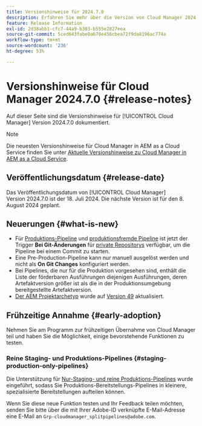 ```yaml
---
title: Versionshinweise für 2024.7.0
description: Erfahren Sie mehr über die Version von Cloud Manager 2024.7.0.
feature: Release Information
exl-id: 2d38abb1-cfc7-44a9-b303-b555e2827eea
source-git-commit: 5ced643fabe0a670e456cbea72f9da8196ac774a
workflow-type: tm+mt
source-wordcount: '236'
ht-degree: 53%

---
```



# Versionshinweise für Cloud Manager 2024.7.0 {#release-notes}

Auf dieser Seite sind die Versionshinweise für [!UICONTROL Cloud Manager] Version 2024.7.0 dokumentiert.

>[!NOTE]
>
>Die neuesten Versionshinweise für Cloud Manager in AEM as a Cloud Service finden Sie unter [Aktuelle Versionshinweise zu Cloud Manager in AEM as a Cloud Service](https://experienceleague.adobe.com/en/docs/experience-manager-cloud-service/content/release-notes/cloud-manager/current).

## Veröffentlichungsdatum {#release-date}

Das Veröffentlichungsdatum von [!UICONTROL Cloud Manager] Version 2024.7.0 ist der 18. Juli 2024. Die nächste Version ist für den 8. August 2024 geplant.

## Neuerungen {#what-is-new}

* Für [Produktions-Pipeline](/help/using/production-pipelines.md#adding-production-pipeline) und [produktionsfremde Pipeline](/help/using/non-production-pipelines.md#adding-non-production-pipeline) ist jetzt der Trigger **Bei Git-Änderungen** für [private Repositorys](/help/managing-code/private-repositories.md) verfügbar, um die Pipeline bei einem Commit zu starten.
* Eine Pre-Production-Pipeline kann nur manuell ausgelöst werden und nicht als **On Git Changes** konfiguriert werden.
* Bei Pipelines, die nur für die Produktion vorgesehen sind, enthält die Liste der förderbaren Ausführungen diejenigen Ausführungen, deren Artefaktversion größer ist als die in der Produktionsumgebung bereitgestellte Artefaktversion.
* [Der AEM Projektarchetyp](https://experienceleague.adobe.com/de/docs/experience-manager-core-components/using/developing/archetype/overview) wurde auf [Version 49](https://github.com/adobe/aem-project-archetype/tree/aem-project-archetype-49) aktualisiert.


## Frühzeitige Annahme {#early-adoption}

Nehmen Sie am Programm zur frühzeitigen Übernahme von Cloud Manager teil und haben Sie die Möglichkeit, einige bevorstehende Funktionen zu testen.

### Reine Staging- und Produktions-Pipelines {#staging-production-only-pipelines}

Die Unterstützung für [ Nur-Staging- und reine Produktions-Pipelines](/help/using/stage-prod-only.md) wurde eingeführt, sodass Sie Produktions-Bereitstellungs-Pipelines in kleinere, spezialisierte Bereitstellungen aufteilen können.

Wenn Sie diese neue Funktion testen und Ihr Feedback teilen möchten, senden Sie bitte über die mit Ihrer Adobe-ID verknüpfte E-Mail-Adresse eine E-Mail an `Grp-cloudmanager_splitpipelines@adobe.com`.
